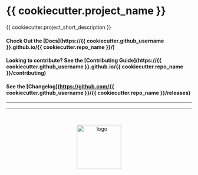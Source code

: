 # {{ cookiecutter.project_name }}

{{ cookiecutter.project_short_description }}

#### Check Out the [Docs](https://{{ cookiecutter.github_username }}.github.io/{{ cookiecutter.repo_name }}/)

#### Looking to contribute? See the [Contributing Guide](https://{{ cookiecutter.github_username }}.github.io/{{ cookiecutter.repo_name }}/contributing)

#### See the [Changelog](https://github.com/{{ cookiecutter.github_username }}/{{ cookiecutter.repo_name }}/releases)

---

---

<br/>

<p align="center"><a href="https://github.com/{{ cookiecutter.github_username }}"><img src="{{ cookiecutter.logo_url }}" width="120" height="120" alt="logo"></p>

